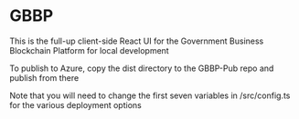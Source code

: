 # GBBP

This is the full-up client-side React UI for the Government Business Blockchain Platform for local development

To publish to Azure, copy the dist directory to the GBBP-Pub repo and publish from there

Note that you will need to change the first seven variables in /src/config.ts for the various deployment options
